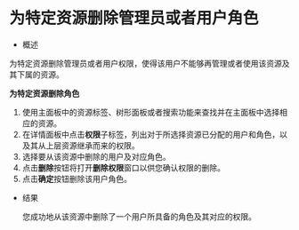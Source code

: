 # 为特定资源删除管理员或者用户角色

* 概述

为特定资源删除管理员或者用户权限，使得该用户不能够再管理或者使用该资源及其下属的资源。

**为特定资源删除角色**

1. 使用主面板中的资源标签、树形面板或者搜索功能来查找并在主面板中选择相应的资源。
1. 在详情面板中点击**权限**子标签，列出对于所选择资源已分配的用户和角色，以及其从上层资源继承而来的权限。
1. 选择要从该资源中删除的用户及对应角色。
1. 点击**删除**按钮将打开**删除权限**窗口以供您确认权限的删除。
1. 点击**确定**按钮删除该用户角色。

* 结果

  您成功地从该资源中删除了一个用户所具备的角色及其对应的权限。


